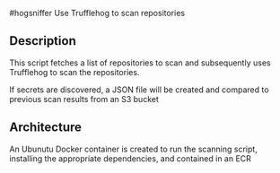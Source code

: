 #hogsniffer
Use Trufflehog to scan repositories

## Description

This script fetches a list of repositories to scan and subsequently uses Trufflehog to scan the repositories.

If secrets are discovered, a JSON file will be created and compared to previous scan results from an S3 bucket

## Architecture

An Ubunutu Docker container is created to run the scanning script, installing the appropriate dependencies, and contained in an ECR
